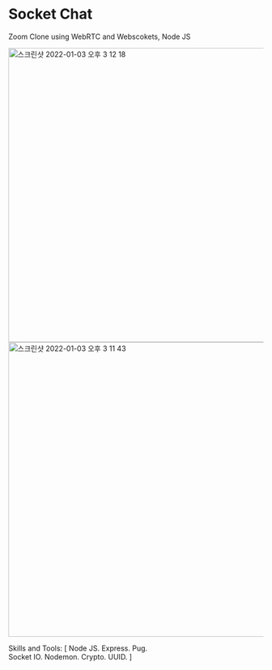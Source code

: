 # Socket Chat

Zoom Clone using WebRTC and Webscokets, Node JS

<img width="581" alt="스크린샷 2022-01-03 오후 3 12 18" src="https://user-images.githubusercontent.com/85481204/147903580-93784502-8631-48a7-be19-60ca594b2e2f.png">
<img width="582" alt="스크린샷 2022-01-03 오후 3 11 43" src="https://user-images.githubusercontent.com/85481204/147903582-4a6255d6-8d9c-4422-b307-a0c8289d304a.png">

Skills and Tools: [
  Node JS. 
  Express. 
  Pug.  
  Socket IO. 
  Nodemon. 
  Crypto. 
  UUID. 
]
